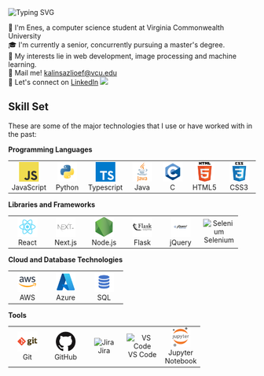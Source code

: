 <div >
  <img src="https://readme-typing-svg.demolab.com?font=Fira+Code&duration=3000&pause=1000&center=true&vCenter=true&width=200&lines=Hello+there!" alt="Typing SVG" />
</div>

<p >
  👋 I'm Enes, a computer science student at Virginia Commonwealth University
  <br>
  🎓 I'm currently a senior, concurrently pursuing a master's degree.
  <br>
  🧠 My interests lie in web development, image processing and machine learning.
  <br>
  📧 Mail me! <a href="mailto: kalinsazlioef@vcu.edu">kalinsazlioef@vcu.edu</a>
  <br>
  🤝 Let's connect on <a href="https://www.linkedin.com/in/ekalinsaz/">LinkedIn</a>
   <a href="https://www.linkedin.com/in/ekalinsaz/"><img src="https://cdn2.iconfinder.com/data/icons/social-media-2285/512/1_Linkedin_unofficial_colored_svg-128.png" width="10"></a>
</p>

## Skill Set

These are some of the major technologies that I use or have worked with in the past:

**Programming Languages**

<table>
  <tr>
    <td align="center" width="64">
      <img alt="JS" title="JavaScript" width="40px" src="https://raw.githubusercontent.com/github/explore/master/topics/javascript/javascript.png">
      <br>JavaScript
    </td>
    <td align="center" width="64">
      <img title="Python" alt="Python" width="40px" src="https://raw.githubusercontent.com/github/explore/master/topics/python/python.png" />
      <br>Python
    </td>
    <td align="center" width="64">
      <img alt="Typescript" title="Typescript" width="40px" src="https://raw.githubusercontent.com/github/explore/main/topics/typescript/typescript.png">
      <br>Typescript
    </td>
    <td align="center" width="64">
      <img title="Java" alt="Java" width="40px" src="https://raw.githubusercontent.com/github/explore/master/topics/java/java.png">
      <br>Java
    </td>
    <td align="center" width="64">
      <img title="C" alt="C" width="40px" src="https://raw.githubusercontent.com/github/explore/master/topics/c/c.png">
      <br>C
    </td>
    <td align="center" width="64">
      <img alt="HTML5" title="HTML5" width="40px" src="https://raw.githubusercontent.com/github/explore/master/topics/html/html.png">
      <br>HTML5
    </td>
    <td align="center" width="64">
      <img alt="CSS3" title="CSS3" width="40px" src="https://raw.githubusercontent.com/github/explore/master/topics/css/css.png">
      <br>CSS3
    </td>
  </tr>
</table>

**Libraries and Frameworks**

<table>
  <tr>
    <td align="center" width="64">
      <img title="React" alt="React" width="40px" src="https://raw.githubusercontent.com/github/explore/master/topics/react/react.png">
      <br>React
    </td>
    <td align="center" width="64">
      <img title="Next.js" alt="Next.js" width="40px" src="https://raw.githubusercontent.com/github/explore/master/topics/nextjs/nextjs.png">
      <br>Next.js
    </td>
    <td align="center" width="64">
      <img title="Node.js" alt="Node.js" width="40px" src="https://raw.githubusercontent.com/github/explore/master/topics/nodejs/nodejs.png">
      <br>Node.js
    </td>
    <td align="center" width="64">
      <img title="Flask" alt="Flask" width="40px" src="https://raw.githubusercontent.com/github/explore/master/topics/flask/flask.png">
      <br>Flask
    </td>
    <td align="center" width="64">
      <img title="jQuery" alt="jQuery" width="40px" src="https://raw.githubusercontent.com/github/explore/master/topics/jquery/jquery.png">
      <br>jQuery
    </td>
    <td align="center" width="64">
      <img title="Selenium" alt="Selenium" width="40px" src="https://img.icons8.com/color/48/000000/selenium-test-automation.png">
      <br>Selenium
    </td>
  </tr>
</table>

**Cloud and Database Technologies**

<table>
  <tr>
    <td align="center" width="64">
      <img title="AWS" alt="AWS" width="40px" src="https://raw.githubusercontent.com/github/explore/main/topics/aws/aws.png">
      <br>AWS
    </td>
    <td align="center" width="64">
      <img title="Azure" alt="Azure" width="40px" src="https://raw.githubusercontent.com/github/explore/main/topics/azure/azure.png">
      <br>Azure
    </td>
    <td align="center" width="64">
      <img title="SQL" alt="SQL" width="40px" src="https://raw.githubusercontent.com/github/explore/master/topics/sql/sql.png">
      <br>SQL
    </td>
  </tr>
</table>

**Tools**

<table>
  <tr>
    <td align="center" width="64">
      <img title="Git" alt="Git" width="40px" src="https://raw.githubusercontent.com/github/explore/master/topics/git/git.png">
      <br>Git
    </td>
    <td align="center" width="64">
      <img title="GitHub" alt="GitHub" width="40px" src="https://raw.githubusercontent.com/github/explore/master/topics/github/github.png">
      <br>GitHub
    </td>
    <td align="center" width="64">
      <img title="Jira" alt="Jira" width="40px" src="https://img.icons8.com/color/48/000000/jira.png">
      <br>Jira
    </td>
    <td align="center" width="64">
      <img title="VS Code" alt="VS Code" width="40px" src="https://img.icons8.com/fluent/48/000000/visual-studio-code-2019.png">
      <br>VS Code
    </td>
    <td align="center" width="64">
      <img title="Jupyter Notebook" alt="Jupyter" width="40px" src="https://raw.githubusercontent.com/github/explore/master/topics/jupyter-notebook/jupyter-notebook.png">
      <br>Jupyter Notebook
    </td>
  </tr>
</table>

<br>
